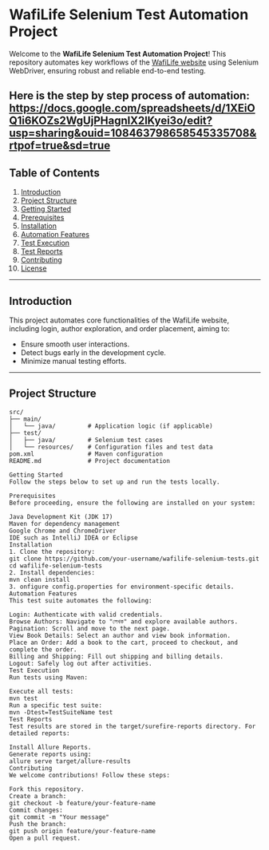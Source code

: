 # WafiLife Selenium Test Automation Project

Welcome to the **WafiLife Selenium Test Automation Project**! This repository automates key workflows of the [WafiLife website](https://www.wafilife.com/) using Selenium WebDriver, ensuring robust and reliable end-to-end testing.

Here is the step by step process of automation: https://docs.google.com/spreadsheets/d/1XEiOQ1i6KOZs2WgUjPHagnlX2lKyei3o/edit?usp=sharing&ouid=108463798658545335708&rtpof=true&sd=true
---

## Table of Contents

1. [Introduction](#introduction)
2. [Project Structure](#project-structure)
3. [Getting Started](#getting-started)
4. [Prerequisites](#prerequisites)
5. [Installation](#installation)
6. [Automation Features](#automation-features)
7. [Test Execution](#test-execution)
8. [Test Reports](#test-reports)
9. [Contributing](#contributing)
10. [License](#license)

---

## Introduction

This project automates core functionalities of the WafiLife website, including login, author exploration, and order placement, aiming to:
- Ensure smooth user interactions.
- Detect bugs early in the development cycle.
- Minimize manual testing efforts.

---

## Project Structure

```plaintext
src/
├── main/
│   └── java/         # Application logic (if applicable)
├── test/
│   ├── java/         # Selenium test cases
│   └── resources/    # Configuration files and test data
pom.xml               # Maven configuration
README.md             # Project documentation

Getting Started
Follow the steps below to set up and run the tests locally.

Prerequisites
Before proceeding, ensure the following are installed on your system:

Java Development Kit (JDK 17)
Maven for dependency management
Google Chrome and ChromeDriver
IDE such as IntelliJ IDEA or Eclipse
Installation
1. Clone the repository:
git clone https://github.com/your-username/wafilife-selenium-tests.git
cd wafilife-selenium-tests
2. Install dependencies:
mvn clean install
3. onfigure config.properties for environment-specific details.
Automation Features
This test suite automates the following:

Login: Authenticate with valid credentials.
Browse Authors: Navigate to "লেখক" and explore available authors.
Pagination: Scroll and move to the next page.
View Book Details: Select an author and view book information.
Place an Order: Add a book to the cart, proceed to checkout, and complete the order.
Billing and Shipping: Fill out shipping and billing details.
Logout: Safely log out after activities.
Test Execution
Run tests using Maven:

Execute all tests:
mvn test
Run a specific test suite:
mvn -Dtest=TestSuiteName test
Test Reports
Test results are stored in the target/surefire-reports directory. For detailed reports:

Install Allure Reports.
Generate reports using:
allure serve target/allure-results
Contributing
We welcome contributions! Follow these steps:

Fork this repository.
Create a branch:
git checkout -b feature/your-feature-name
Commit changes:
git commit -m "Your message"
Push the branch:
git push origin feature/your-feature-name
Open a pull request.

